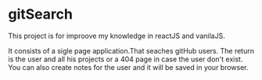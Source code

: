 # gitSearch


This project is for improove my knowledge in reactJS and vanilaJS.

It consists of a sigle page application.That seaches gitHub users.
The return is the user and all his projects or a 404 page in case the user don't exist. 
You can also create notes for the user and it will be saved in your browser.
